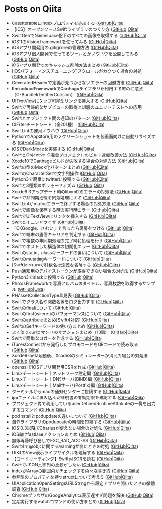 Posts on Qiita
=====

* CaseIterableにindexプロパティを追加する ([GitHub](./CaseIterableにindexプロパティを追加する.md)|[Qiita](https://qiita.com/shtnkgm/items/7bc7f5e0b33c87880851))
* 【iOS】オープンソースSwiftライブラリのつくり方 ([GitHub](./【iOS】オープンソースSwiftライブラリのつくり方.md)|[Qiita](https://qiita.com/shtnkgm/items/0f62398c66af159401a6))
* SwiftGenでNamespace配下のすべての画像を取得する ([GitHub](./SwiftGenでNamespace配下のすべての画像を取得する.md)|[Qiita](https://qiita.com/shtnkgm/items/7eac57f632edee2bf3a6))
* iOS11のVision.frameworkを使ってみる ([GitHub](./iOS11のVision.frameworkを使ってみる.md)|[Qiita](https://qiita.com/shtnkgm/items/43e97595392168e6ada8))
* iOSアプリ開発用の.gitignoreの管理方法 ([GitHub](./iOSアプリ開発用の.gitignoreの管理方法.md)|[Qiita](https://qiita.com/shtnkgm/items/86fdd1d8ccfcfb3ac0c9))
* iOSアプリ個人開発で使ってるツールとかノウハウを公開してみる ([GitHub](./iOSアプリ個人開発で使ってるツールとかノウハウを公開してみる.md)|[Qiita](https://qiita.com/shtnkgm/items/8d8d633be9e3ab1a504a))
* iOSアプリ開発でのキャッシュ削除方法まとめ ([GitHub](./iOSアプリ開発でのキャッシュ削除方法まとめ.md)|[Qiita](https://qiita.com/shtnkgm/items/c96a58579ec406194fa8))
* [iOSパフォーマンスチューニング]スクロールがカクつく場合の対処 ([GitHub](./[iOSパフォーマンスチューニング]スクロールがカクつく場合の対処.md)|[Qiita](https://qiita.com/shtnkgm/items/8cd80b8a169ff8a2b46a))
* GeneratedHeaderで定義が見つからないエラーの回避方法 ([GitHub](./GeneratedHeaderで定義が見つからないエラーの回避方法.md)|[Qiita](https://qiita.com/shtnkgm/items/64be254318277bd51b5f))
* EmbeddedFrameworkでCarthageライブラリを利用する際の注意点（CFBundleIdentifierCollision） ([GitHub](./EmbeddedFrameworkでCarthageライブラリを利用する際の注意点（CFBundleIdentifierCollision）.md)|[Qiita](https://qiita.com/shtnkgm/items/65fd3bea6ef94ea8e7b4))
* UITextViewにタップ可能なリンクを挿入する ([GitHub](./UITextViewにタップ可能なリンクを挿入する.md)|[Qiita](https://qiita.com/shtnkgm/items/3c8b6b794219fbf087ba))
* Swiftで再帰的なサブビューの取得とUI層のユニットテストへの応用 ([GitHub](./Swiftで再帰的なサブビューの取得とUI層のユニットテストへの応用.md)|[Qiita](https://qiita.com/shtnkgm/items/fac2756599b3dfcb7aa2))
* Swiftとオブジェクト間の通知のパターン ([GitHub](./Swiftとオブジェクト間の通知のパターン.md)|[Qiita](https://qiita.com/shtnkgm/items/f07f1c61985214ceb7b3))
* CIFilterチートシート（全201種） ([GitHub](./CIFilterチートシート（全201種）.md)|[Qiita](https://qiita.com/shtnkgm/items/fb1425ef88d31fdad1d4))
* SwiftLintの運用ノウハウ ([GitHub](./SwiftLintの運用ノウハウ.md)|[Qiita](https://qiita.com/shtnkgm/items/6dd756aa14926736c6f5))
* PythonでAppStore用のスクリーンショットを各画面向けに自動リサイズする ([GitHub](./PythonでAppStore用のスクリーンショットを各画面向けに自動リサイズする.md)|[Qiita](https://qiita.com/shtnkgm/items/5323cc35acef649231d6))
* iOSでDarkModeを実装する ([GitHub](./iOSでDarkModeを実装する.md)|[Qiita](https://qiita.com/shtnkgm/items/3dfaf126c286fd098f10))
* SwiftとObjective-C混合プロジェクトのビルド速度改善方法 ([GitHub](./SwiftとObjective-C混合プロジェクトのビルド速度改善方法.md)|[Qiita](https://qiita.com/shtnkgm/items/72a7b2388eb09b344f10))
* Xcode10でCarthageビルドが失敗する場合の対処方法 ([GitHub](./Xcode10でCarthageビルドが失敗する場合の対処方法.md)|[Qiita](https://qiita.com/shtnkgm/items/31b66073001630af30b8))
* Swiftの型のMock化パターンまとめ ([GitHub](./Swiftの型のMock化パターンまとめ.md)|[Qiita](https://qiita.com/shtnkgm/items/fc0cd89c1e8065f2f6fb))
* SwiftのCharacterSetで文字列操作 ([GitHub](./SwiftのCharacterSetで文字列操作.md)|[Qiita](https://qiita.com/shtnkgm/items/83e88f230366adfad8e8))
* Python3で簡単にtwitterに投稿する ([GitHub](./Python3で簡単にtwitterに投稿する.md)|[Qiita](https://qiita.com/shtnkgm/items/cc55be0e09b484ce8e43))
* Swiftと3種類のポリモーフィズム ([GitHub](./Swiftと3種類のポリモーフィズム.md)|[Qiita](https://qiita.com/shtnkgm/items/fcc1a1a75895a31df4a9))
* Xcode9.3アップデート時のlibxml2のエラーの対処法 ([GitHub](./Xcode9.3アップデート時のlibxml2のエラーの対処法.md)|[Qiita](https://qiita.com/shtnkgm/items/73ef00ecd07ae68b894b))
* Swiftで非同期処理を同期処理にする ([GitHub](./Swiftで非同期処理を同期処理にする.md)|[Qiita](https://qiita.com/shtnkgm/items/d552bd3cf709266a9050))
* SwiftLintがmallocエラーで終了する場合の対処方法 ([GitHub](./SwiftLintがmallocエラーで終了する場合の対処方法.md)|[Qiita](https://qiita.com/shtnkgm/items/b55ec64961a139624ec8))
* Swiftで画像を保存する時の実行時エラー ([GitHub](./Swiftで画像を保存する時の実行時エラー.md)|[Qiita](https://qiita.com/shtnkgm/items/50cc3e78948ff44c7d88))
* SwiftでUITextViewにリンクを挿入する ([GitHub](./SwiftでUITextViewにリンクを挿入する.md)|[Qiita](https://qiita.com/shtnkgm/items/0009ef445a96126d7b16))
* Swiftとイニシャライザ ([GitHub](./Swiftとイニシャライザ.md)|[Qiita](https://qiita.com/shtnkgm/items/8b7979fc84a3cc065238))
* 「OKGoogle、さむい」と言ったら暖房をつける ([GitHub](./「OKGoogle、さむい」と言ったら暖房をつける.md)|[Qiita](https://qiita.com/shtnkgm/items/8b432aefce4d584e976b))
* Swiftで端末の通信キャリアを判定する ([GitHub](./Swiftで端末の通信キャリアを判定する.md)|[Qiita](https://qiita.com/shtnkgm/items/7e24d37b2a35df88f22f))
* Swiftで複数の非同期処理の完了時に処理を行う ([GitHub](./Swiftで複数の非同期処理の完了時に処理を行う.md)|[Qiita](https://qiita.com/shtnkgm/items/d9b78365a12b08d5bde1))
* Swiftでネストした構造体の初期化エラー ([GitHub](./Swiftでネストした構造体の初期化エラー.md)|[Qiita](https://qiita.com/shtnkgm/items/244bea4738c00249c831))
* Swiftのstatic、classキーワードの違いについて ([GitHub](./Swiftのstatic、classキーワードの違いについて.md)|[Qiita](https://qiita.com/shtnkgm/items/b1cdedc1c7d4bfe6e9fe))
* Swiftのmutatingキーワードについて ([GitHub](./Swiftのmutatingキーワードについて.md)|[Qiita](https://qiita.com/shtnkgm/items/3a00117c9b918616d116))
* [Swift]closureで引数名の定義を省略する ([GitHub](./[Swift]closureで引数名の定義を省略する.md)|[Qiita](https://qiita.com/shtnkgm/items/a09bb54b226b8394887d))
* Push通知用のデバイストークンが取得できない場合の対処法 ([GitHub](./Push通知用のデバイストークンが取得できない場合の対処法.md)|[Qiita](https://qiita.com/shtnkgm/items/ac884684d41228f66838))
* Python3でslackに投稿する ([GitHub](./Python3でslackに投稿する.md)|[Qiita](https://qiita.com/shtnkgm/items/4f0e4dcbb9eb52fdf316))
* PhotosFrameworkで写真アルバムのタイトル、写真枚数を取得するサンプル ([GitHub](./PhotosFrameworkで写真アルバムのタイトル、写真枚数を取得するサンプル.md)|[Qiita](https://qiita.com/shtnkgm/items/4cec3978efb192787788))
* PHAssetCollectionType早見表 ([GitHub](./PHAssetCollectionType早見表.md)|[Qiita](https://qiita.com/shtnkgm/items/5b14d41685226f5c5e4b))
* Swiftでクラス名や関数名等をログ出力する ([GitHub](./Swiftでクラス名や関数名等をログ出力する.md)|[Qiita](https://qiita.com/shtnkgm/items/de9cf3d85ccd0cef0a81))
* Swiftのfinalについて ([GitHub](./Swiftのfinalについて.md)|[Qiita](https://qiita.com/shtnkgm/items/c985ab4b314b8572eccd))
* Swiftのfirst(where:)のパフォーマンスについて ([GitHub](./Swiftのfirst(where:)のパフォーマンスについて.md)|[Qiita](https://qiita.com/shtnkgm/items/928630d692cf1e5b0846))
* Swiftのattributeまとめ[Swift4対応] ([GitHub](./Swiftのattributeまとめ[Swift4対応].md)|[Qiita](https://qiita.com/shtnkgm/items/a793f26445f2b8390bee))
* SwiftのSelfキーワードの使い方まとめ ([GitHub](./SwiftのSelfキーワードの使い方まとめ.md)|[Qiita](https://qiita.com/shtnkgm/items/63b453069ff6b745c04b))
* よく使うcurlコマンドのオプションまとめ（13個） ([GitHub](./よく使うcurlコマンドのオプションまとめ（13個）.md)|[Qiita](https://qiita.com/shtnkgm/items/45b4cd274fa813d29539))
* Swiftで簡単なロガーを作成する ([GitHub](./Swiftで簡単なロガーを作成する.md)|[Qiita](https://qiita.com/shtnkgm/items/cf68a736f81b958c71f9))
* iTunesConnectから発行したプロモコードをQRコードで読み取る ([GitHub](./iTunesConnectから発行したプロモコードをQRコードで読み取る.md)|[Qiita](https://qiita.com/shtnkgm/items/1e305bca3eaf33b0d2cd))
* Xcode9-beta起動後、Xcode8のシミュレーターが消えた場合の対処法 ([GitHub](./Xcode9-beta起動後、Xcode8のシミュレーターが消えた場合の対処法.md)|[Qiita](https://qiita.com/shtnkgm/items/24762c61d4885e188699))
* opensslでiOSアプリ開発用CSRを作成 ([GitHub](./opensslでiOSアプリ開発用CSRを作成.md)|[Qiita](https://qiita.com/shtnkgm/items/2c9c5eb432c940d66e05))
* Linuxチートシート｜ネットワーク設定編 ([GitHub](./Linuxチートシート｜ネットワーク設定編.md)|[Qiita](https://qiita.com/shtnkgm/items/11ea9609f246c633a878))
* Linuxチートシート｜DNSサーバ(BIND)編 ([GitHub](./Linuxチートシート｜DNSサーバ(BIND)編.md)|[Qiita](https://qiita.com/shtnkgm/items/b047de0bda696f9bf8ed))
* Linuxチートシート｜Mailサーバ(Postfix)編 ([GitHub](./Linuxチートシート｜Mailサーバ(Postfix)編.md)|[Qiita](https://qiita.com/shtnkgm/items/fd0b74cb5a5088d2e65a))
* ターミナルからmacの通知センターに投稿する ([GitHub](./ターミナルからmacの通知センターに投稿する.md)|[Qiita](https://qiita.com/shtnkgm/items/4fd5cbbbe203dde998ec))
* ipaファイルに組み込んだ証明書の有効期限を確認する ([GitHub](./ipaファイルに組み込んだ証明書の有効期限を確認する.md)|[Qiita](https://qiita.com/shtnkgm/items/3a8503aa8d046604b7cf))
* プロジェクト内で利用しているuserDefinedRuntimeAttributeの一覧を出力するコマンド ([GitHub](./プロジェクト内で利用しているuserDefinedRuntimeAttributeの一覧を出力するコマンド.md)|[Qiita](https://qiita.com/shtnkgm/items/96ea4df3f85f1e1fa4f0))
* podinstallとpodupdateの違いについて ([GitHub](./podinstallとpodupdateの違いについて.md)|[Qiita](https://qiita.com/shtnkgm/items/db45fd85c63696fd769b))
* 自作ライブラリのpodupdateの時間を短縮する ([GitHub](./自作ライブラリのpodupdateの時間を短縮する.md)|[Qiita](https://qiita.com/shtnkgm/items/5dab01d94ca47424287a))
* iOS10.3以降でCharlesが使えない場合の対処法 ([GitHub](./iOS10.3以降でCharlesが使えない場合の対処法.md)|[Qiita](https://qiita.com/shtnkgm/items/cd32df0c7b4bd424f107))
* iOS向けfastlaneアクションまとめ ([GitHub](./iOS向けfastlaneアクションまとめ.md)|[Qiita](https://qiita.com/shtnkgm/items/c48ed2fba6477c9ed2b7))
* 無限再帰呼び出しでEXC_BAD_ACCESS ([GitHub](./無限再帰呼び出しでEXC_BAD_ACCESS.md)|[Qiita](https://qiita.com/shtnkgm/items/82e1b51a56378af69b17))
* Swift4で@objcに関するwarningが出たときの対処 ([GitHub](./Swift4で@objcに関するwarningが出たときの対処.md)|[Qiita](https://qiita.com/shtnkgm/items/caaad31a2d662ffe8755))
* UIKitのView表示ライフサイクルを理解する ([GitHub](./UIKitのView表示ライフサイクルを理解する.md)|[Qiita](https://qiita.com/shtnkgm/items/f133f73baaa71172efb2))
* 【コードリーディング】SwiftyJSONを読む ([GitHub](./【コードリーディング】SwiftyJSONを読む.md)|[Qiita](https://qiita.com/shtnkgm/items/94faadfdc03c5a161514))
* SwiftでJSON文字列の比較がしたい ([GitHub](./SwiftでJSON文字列の比較がしたい.md)|[Qiita](https://qiita.com/shtnkgm/items/522978bea204403561ee))
* indexがArrayの範囲内かチェックする色々な書き方 ([GitHub](./indexがArrayの範囲内かチェックする色々な書き方.md)|[Qiita](https://qiita.com/shtnkgm/items/f02553cb6bb16a59d8fe))
* 参照型のプロパティを持つstructについて考える ([GitHub](./参照型のプロパティを持つstructについて考える.md)|[Qiita](https://qiita.com/shtnkgm/items/2063b3b389f7f27d49e2))
* UIApplicationOpenSettingsURLStringから設定アプリを開いたときの挙動調査 ([GitHub](./UIApplicationOpenSettingsURLStringから設定アプリを開いたときの挙動調査.md)|[Qiita](https://qiita.com/shtnkgm/items/3c32718b4ac7be4d2463))
* ChromeブラウザのGoogleAnalytics表示遅すぎ問題を解決 ([GitHub](./ChromeブラウザのGoogleAnalytics表示遅すぎ問題を解決.md)|[Qiita](https://qiita.com/shtnkgm/items/db51756b510fdf060c17))
* 定期実行するwatchコマンドの使い方まとめ ([GitHub](./定期実行するwatchコマンドの使い方まとめ.md)|[Qiita](https://qiita.com/shtnkgm/items/2aa204f2b52f24d02ff3))

